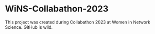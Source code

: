 # WiNS-Collabathon-2023
This project was created during Collabathon 2023 at Women in Network Science. 
GitHub is wild.
